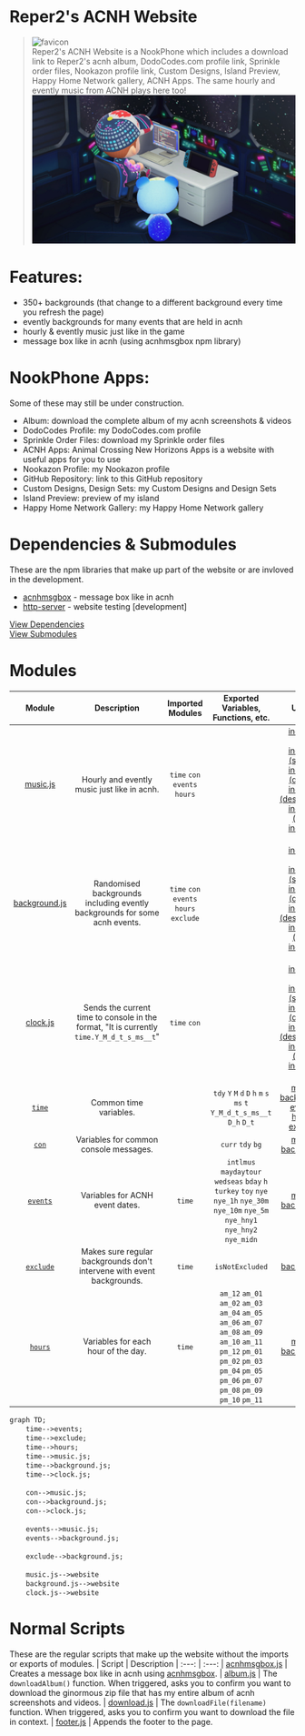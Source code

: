 # Reper2's ACNH Website
> ![favicon](./favicon.ico)  
> Reper2's ACNH Website is a NookPhone which includes a download link to Reper2's acnh album, DodoCodes.com profile link, Sprinkle order files, Nookazon profile link, Custom Designs, Island Preview, Happy Home Network gallery, ACNH Apps. The same hourly and evently music from ACNH plays here too!
> ![large_image](./metaimg.png)

# Features:
- 350+ backgrounds (that change to a different background every time you refresh the page)
- evently backgrounds for many events that are held in acnh
- hourly & evently music just like in the game
- message box like in acnh (using acnhmsgbox npm library)

# NookPhone Apps:
Some of these may still be under construction.
- Album: download the complete album of my acnh screenshots & videos
- DodoCodes Profile: my DodoCodes.com profile
- Sprinkle Order Files: download my Sprinkle order files
- ACNH Apps: Animal Crossing New Horizons Apps is a website with useful apps for you to use
- Nookazon Profile: my Nookazon profile
- GitHub Repository: link to this GitHub repository
- Custom Designs, Design Sets: my Custom Designs and Design Sets
- Island Preview: preview of my island
- Happy Home Network Gallery: my Happy Home Network gallery

# Dependencies & Submodules
These are the npm libraries that make up part of the website or are invloved in the development.
- [acnhmsgbox](https://npmjs.com/package/acnhmsgbox) - message box like in acnh
- [http-server](https://npmjs.com/package/http-server) - website testing [development]

[View Dependencies](./package.json)  
[View Submodules](./.gitmodules)

# Modules
<!-- even I find this table confusing and messy -->
| Module | Description | Imported Modules | Exported Variables, Functions, etc. | Used By
| :---: | :---: | :---: | :---: | :---:
| [music.js](./scripts/modules/music.js) | Hourly and evently music just like in acnh. | `time` `con` `events` `hours` | | [index.html (root)](./index.html), [index.html (sprinkle)](./sprinkle/index.html), [index.html (designs)](./designs/index.html), [index.html (designs/sets)](./designs/sets/index.html), [index.html (island)](./island/index.html), [index.html (hhn)](./hhn/index.html)
| [background.js](./scripts/modules/background.js) | Randomised backgrounds including evently backgrounds for some acnh events. | `time` `con` `events` `hours` `exclude` | | [index.html (root)](./index.html), [index.html (sprinkle)](./sprinkle/index.html), [index.html (designs)](./designs/index.html), [index.html (designs/sets)](./designs/sets/index.html), [index.html (island)](./island/index.html), [index.html (hhn)](./hhn/index.html)
| [clock.js](./scripts/modules/clock.js) | Sends the current time to console in the format, "It is currently `time.Y_M_d_t_s_ms__t`" | `time` `con` | | [index.html (root)](./index.html), [index.html (sprinkle)](./sprinkle/index.html), [index.html (designs)](./designs/index.html), [index.html (designs/sets)](./designs/sets/index.html), [index.html (island)](./island/index.html), [index.html (hhn)](./hhn/index.html)
| [`time`](./scripts/modules/time.js) | Common time variables. | | `tdy` `Y` `M` `d` `D` `h` `m` `s` `ms` `t` `Y_M_d_t_s_ms__t` `D_h` `D_t` | [music.js](./scripts/modules/music.js), [background.js](./scripts/modules/background.js), [events.js](./scripts/modules/events.js), [hours.js](./scripts/modules/hours.js), [exclude.js](./scripts/modules/exclude.js)
| [`con`](./scripts/modules/console.js) | Variables for common console messages. | | `curr` `tdy` `bg`  | [music.js](./scripts/modules/music.js), [background.js](./scripts/modules/background.js)
| [`events`](./scripts/modules/events.js) | Variables for ACNH event dates. | `time` | `intlmus` `maydaytour` `wedseas` `bday` `h` `turkey` `toy` `nye` `nye_1h` `nye_30m` `nye_10m` `nye_5m` `nye_hny1` `nye_hny2` `nye_midn` | [music.js](./scripts/modules/music.js), [background.js](./scripts/modules/background.js)
| [`exclude`](./scripts/modules/exclude.js) | Makes sure regular backgrounds don't intervene with event backgrounds. | `time` | `isNotExcluded` | [background.js](./scripts/modules/background.js)
| [`hours`](./scripts/modules/hours.js) | Variables for each hour of the day. | `time` | `am_12` `am_01` `am_02` `am_03` `am_04` `am_05` `am_06` `am_07` `am_08` `am_09` `am_10` `am_11` `pm_12` `pm_01` `pm_02` `pm_03` `pm_04` `pm_05` `pm_06` `pm_07` `pm_08` `pm_09` `pm_10` `pm_11` | [music.js](./scripts/modules/music.js), [background.js](./scripts/modules/background.js)

```mermaid
graph TD;
    time-->events;
    time-->exclude;
    time-->hours;
    time-->music.js;
    time-->background.js;
    time-->clock.js;

    con-->music.js;
    con-->background.js;
    con-->clock.js;

    events-->music.js;
    events-->background.js;

    exclude-->background.js;

    music.js-->website
    background.js-->website
    clock.js-->website
```

# Normal Scripts
These are the regular scripts that make up the website without the imports or exports of modules.
| Script | Description
| :---: | :---:
| [acnhmsgbox.js](./scripts/acnhmsgbox.js) | Creates a message box like in acnh using [acnhmsgbox](https://npmjs.com/package/acnhmsgbox).
| [album.js](./scripts/album.js) | The `downloadAlbum()` function. When triggered, asks you to confirm you want to download the ginormous zip file that has my entire album of acnh screenshots and videos.
| [download.js](./scripts/download.js) | The `downloadFile(filename)` function. When triggered, asks you to confirm you want to download the file in context.
| [footer.js](./scripts/footer.js) | Appends the footer to the page.